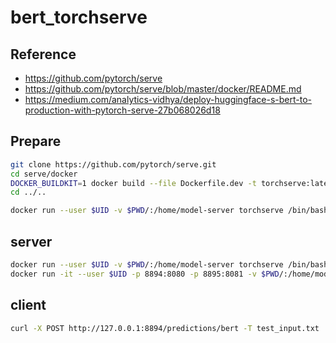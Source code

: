 # bert_torchserve

## Reference
- https://github.com/pytorch/serve
- https://github.com/pytorch/serve/blob/master/docker/README.md
- https://medium.com/analytics-vidhya/deploy-huggingface-s-bert-to-production-with-pytorch-serve-27b068026d18

## Prepare
```sh
git clone https://github.com/pytorch/serve.git
cd serve/docker
DOCKER_BUILDKIT=1 docker build --file Dockerfile.dev -t torchserve:latest .
cd ../..
```

```sh
docker run --user $UID -v $PWD/:/home/model-server torchserve /bin/bash -c "./cvt.sh"
```

## server
```sh
docker run --user $UID -v $PWD/:/home/model-server torchserve /bin/bash -c "mkdir model_store && mv bert.mar model_store && mkdir tmp"
docker run -it --user $UID -p 8894:8080 -p 8895:8081 -v $PWD/:/home/model-server torchserve /bin/bash -c "torchserve --start --ts-config configs/bert.cfg"
```

## client
```sh
curl -X POST http://127.0.0.1:8894/predictions/bert -T test_input.txt
```


